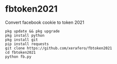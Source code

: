 # fbtoken2021
Convert facebook cookie to token 2021
```
pkg update && pkg upgrade
pkg install python
pkg install git
pip install requests
git clone https://github.com/xerafero/fbtoken2021
cd fbtoken2021
python fb.py
```
